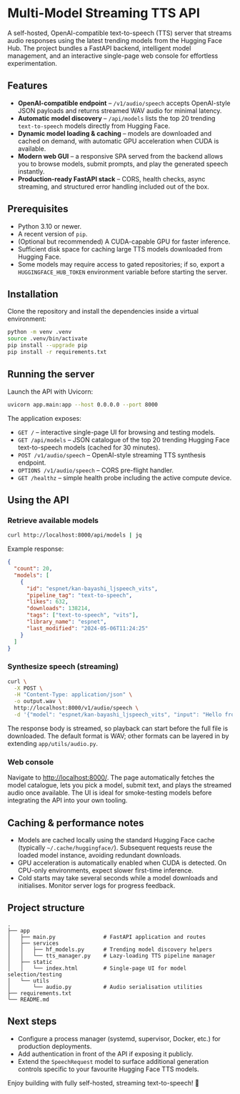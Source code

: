 # Multi-Model Streaming TTS API

A self-hosted, OpenAI-compatible text-to-speech (TTS) server that streams audio
responses using the latest trending models from the Hugging Face Hub. The
project bundles a FastAPI backend, intelligent model management, and an
interactive single-page web console for effortless experimentation.

## Features

- **OpenAI-compatible endpoint** – `/v1/audio/speech` accepts OpenAI-style JSON
  payloads and returns streamed WAV audio for minimal latency.
- **Automatic model discovery** – `/api/models` lists the top 20 trending
  `text-to-speech` models directly from Hugging Face.
- **Dynamic model loading & caching** – models are downloaded and cached on
  demand, with automatic GPU acceleration when CUDA is available.
- **Modern web GUI** – a responsive SPA served from the backend allows you to
  browse models, submit prompts, and play the generated speech instantly.
- **Production-ready FastAPI stack** – CORS, health checks, async streaming, and
  structured error handling included out of the box.

## Prerequisites

- Python 3.10 or newer.
- A recent version of `pip`.
- (Optional but recommended) A CUDA-capable GPU for faster inference.
- Sufficient disk space for caching large TTS models downloaded from Hugging
  Face.
- Some models may require access to gated repositories; if so, export a
  `HUGGINGFACE_HUB_TOKEN` environment variable before starting the server.

## Installation

Clone the repository and install the dependencies inside a virtual environment:

```bash
python -m venv .venv
source .venv/bin/activate
pip install --upgrade pip
pip install -r requirements.txt
```

## Running the server

Launch the API with Uvicorn:

```bash
uvicorn app.main:app --host 0.0.0.0 --port 8000
```

The application exposes:

- `GET /` – interactive single-page UI for browsing and testing models.
- `GET /api/models` – JSON catalogue of the top 20 trending Hugging Face
  text-to-speech models (cached for 30 minutes).
- `POST /v1/audio/speech` – OpenAI-style streaming TTS synthesis endpoint.
- `OPTIONS /v1/audio/speech` – CORS pre-flight handler.
- `GET /healthz` – simple health probe including the active compute device.

## Using the API

### Retrieve available models

```bash
curl http://localhost:8000/api/models | jq
```

Example response:

```json
{
  "count": 20,
  "models": [
    {
      "id": "espnet/kan-bayashi_ljspeech_vits",
      "pipeline_tag": "text-to-speech",
      "likes": 632,
      "downloads": 138214,
      "tags": ["text-to-speech", "vits"],
      "library_name": "espnet",
      "last_modified": "2024-05-06T11:24:25"
    }
  ]
}
```

### Synthesize speech (streaming)

```bash
curl \
  -X POST \
  -H "Content-Type: application/json" \
  -o output.wav \
  http://localhost:8000/v1/audio/speech \
  -d '{"model": "espnet/kan-bayashi_ljspeech_vits", "input": "Hello from the Multi-Model TTS API!", "format": "wav"}'
```

The response body is streamed, so playback can start before the full file is
downloaded. The default format is WAV; other formats can be layered in by
extending `app/utils/audio.py`.

### Web console

Navigate to <http://localhost:8000/>. The page automatically fetches the model
catalogue, lets you pick a model, submit text, and plays the streamed audio once
available. The UI is ideal for smoke-testing models before integrating the API
into your own tooling.

## Caching & performance notes

- Models are cached locally using the standard Hugging Face cache (typically
  `~/.cache/huggingface/`). Subsequent requests reuse the loaded model instance,
  avoiding redundant downloads.
- GPU acceleration is automatically enabled when CUDA is detected. On CPU-only
  environments, expect slower first-time inference.
- Cold starts may take several seconds while a model downloads and initialises.
  Monitor server logs for progress feedback.

## Project structure

```
.
├── app
│   ├── main.py               # FastAPI application and routes
│   ├── services
│   │   ├── hf_models.py      # Trending model discovery helpers
│   │   └── tts_manager.py    # Lazy-loading TTS pipeline manager
│   ├── static
│   │   └── index.html        # Single-page UI for model selection/testing
│   └── utils
│       └── audio.py          # Audio serialisation utilities
├── requirements.txt
└── README.md
```

## Next steps

- Configure a process manager (systemd, supervisor, Docker, etc.) for
  production deployments.
- Add authentication in front of the API if exposing it publicly.
- Extend the `SpeechRequest` model to surface additional generation controls
  specific to your favourite Hugging Face TTS models.

Enjoy building with fully self-hosted, streaming text-to-speech! 🚀
